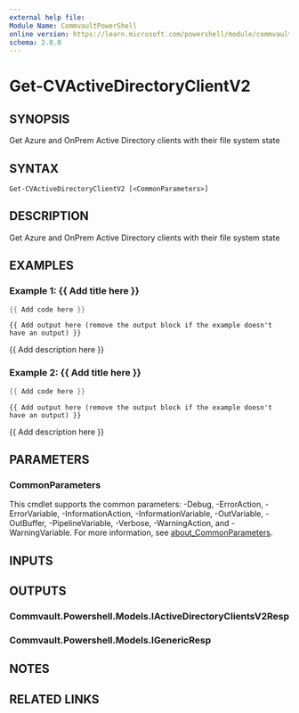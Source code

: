 ```yaml
---
external help file:
Module Name: CommvaultPowerShell
online version: https://learn.microsoft.com/powershell/module/commvaultpowershell/get-cvactivedirectoryclientv2
schema: 2.0.0
---
```


# Get-CVActiveDirectoryClientV2

## SYNOPSIS
Get Azure and OnPrem Active Directory clients with their file system state

## SYNTAX

```
Get-CVActiveDirectoryClientV2 [<CommonParameters>]
```

## DESCRIPTION
Get Azure and OnPrem Active Directory clients with their file system state

## EXAMPLES

### Example 1: {{ Add title here }}
```powershell
{{ Add code here }}
```

```output
{{ Add output here (remove the output block if the example doesn't have an output) }}
```

{{ Add description here }}

### Example 2: {{ Add title here }}
```powershell
{{ Add code here }}
```

```output
{{ Add output here (remove the output block if the example doesn't have an output) }}
```

{{ Add description here }}

## PARAMETERS

### CommonParameters
This cmdlet supports the common parameters: -Debug, -ErrorAction, -ErrorVariable, -InformationAction, -InformationVariable, -OutVariable, -OutBuffer, -PipelineVariable, -Verbose, -WarningAction, and -WarningVariable. For more information, see [about_CommonParameters](http://go.microsoft.com/fwlink/?LinkID=113216).

## INPUTS

## OUTPUTS

### Commvault.Powershell.Models.IActiveDirectoryClientsV2Resp

### Commvault.Powershell.Models.IGenericResp

## NOTES

## RELATED LINKS

